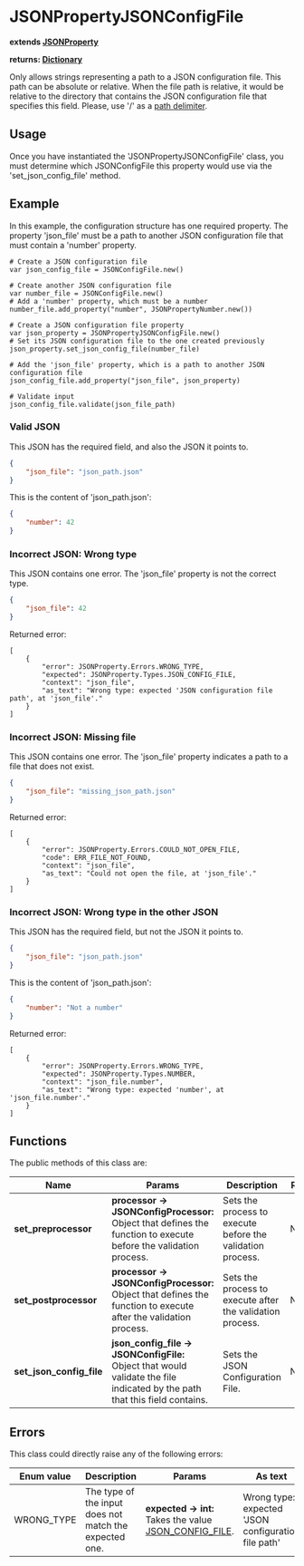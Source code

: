 # JSONPropertyJSONConfigFile

**extends [JSONProperty](./JSON-PROPERTY.md)**

**returns: [Dictionary](https://docs.godotengine.org/en/stable/classes/class_dictionary.html?highlight=Dictionary)**

Only allows strings representing a path to a JSON configuration file. This path can be absolute or relative. When the file path is relative, it would be relative to the directory that contains the JSON configuration file that specifies this field. Please, use '/' as a [path delimiter](https://docs.godotengine.org/en/stable/getting_started/step_by_step/filesystem.html?highlight=file%20path#path-delimiter).

## Usage

Once you have instantiated the 'JSONPropertyJSONConfigFile' class, you must determine which JSONConfigFile this property would use via the 'set_json_config_file' method.

## Example

In this example, the configuration structure has one required property. The property 'json_file' must be a path to another JSON configuration file that must contain a 'number' property.

```GDScript
# Create a JSON configuration file
var json_config_file = JSONConfigFile.new()

# Create another JSON configuration file
var number_file = JSONConfigFile.new()
# Add a 'number' property, which must be a number
number_file.add_property("number", JSONPropertyNumber.new())

# Create a JSON configuration file property 
var json_property = JSONPropertyJSONConfigFile.new()
# Set its JSON configuration file to the one created previously
json_property.set_json_config_file(number_file)
	
# Add the 'json_file' property, which is a path to another JSON configuration file
json_config_file.add_property("json_file", json_property)

# Validate input
json_config_file.validate(json_file_path)
```

### Valid JSON

This JSON has the required field, and also the JSON it points to.

```JSON
{
    "json_file": "json_path.json"
}
```

This is the content of 'json_path.json':

```JSON
{
    "number": 42
}
```

### Incorrect JSON: Wrong type

This JSON contains one error. The 'json_file' property is not the correct type.

```JSON
{
    "json_file": 42
}
```

Returned error:

```GDScript
[
    {
        "error": JSONProperty.Errors.WRONG_TYPE,
        "expected": JSONProperty.Types.JSON_CONFIG_FILE,
        "context": "json_file",
        "as_text": "Wrong type: expected 'JSON configuration file path', at 'json_file'."
    }
]
```

### Incorrect JSON: Missing file

This JSON contains one error. The 'json_file' property indicates a path to a file that does not exist.

```JSON
{
    "json_file": "missing_json_path.json"
}
```

Returned error:

```GDScript
[
    {
        "error": JSONProperty.Errors.COULD_NOT_OPEN_FILE,
        "code": ERR_FILE_NOT_FOUND,
        "context": "json_file",
        "as_text": "Could not open the file, at 'json_file'."
    }
]
```

### Incorrect JSON: Wrong type in the other JSON

This JSON has the required field, but not the JSON it points to.

```JSON
{
    "json_file": "json_path.json"
}
```

This is the content of 'json_path.json':

```JSON
{
    "number": "Not a number"
}
```

Returned error:

```GDScript
[
    {
        "error": JSONProperty.Errors.WRONG_TYPE,
        "expected": JSONProperty.Types.NUMBER,
        "context": "json_file.number",
        "as_text": "Wrong type: expected 'number', at 'json_file.number'."
    }
]
```

## Functions

The public methods of this class are:

| Name | Params | Description | Returns |
|-|-|-|-|
| **set_preprocessor** | **processor -> JSONConfigProcessor:** <br> Object that defines the function to execute before the validation process. | Sets the process to execute before the validation process. | Nothing. |
| **set_postprocessor** | **processor -> JSONConfigProcessor:** <br> Object that defines the function to execute after the validation process. | Sets the process to execute after the validation process. | Nothing. |
| **set_json_config_file** | **json_config_file -> JSONConfigFile:** <br> Object that would validate the file indicated by the path that this field contains. | Sets the JSON Configuration File. | Nothing. |

## Errors

This class could directly raise any of the following errors:

| Enum value | Description | Params | As text |
|-|-|-|-|
| WRONG_TYPE | The type of the input does not match the expected one. | **expected -> int:** <br> Takes the value [JSON_CONFIG_FILE](./ENUMS.md). | Wrong type: expected 'JSON configuration file path' |
